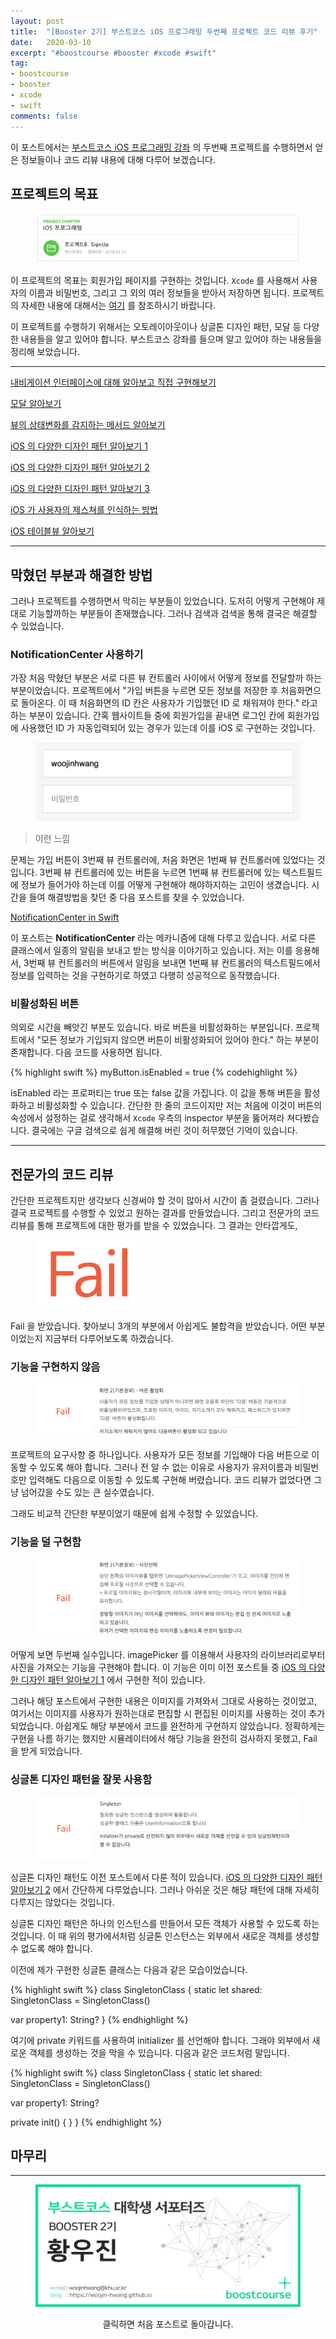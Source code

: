 ```yaml
---
layout: post
title:  "[Booster 2기] 부스트코스 iOS 프로그래밍 두번째 프로젝트 코드 리뷰 후기"
date:   2020-03-10
excerpt: "#boostcourse #booster #xcode #swift"
tag:
- boostcourse
- booster
- xcode
- swift
comments: false
---
```


이 포스트에서는 [부스트코스 iOS 프로그래밍 강좌](https://www.edwith.org/boostcourse-ios) 의 두번째 프로젝트를 수행하면서 얻은 정보들이나 코드 리뷰 내용에 대해 다루어 보겠습니다.

## 프로젝트의 목표

<figure>
  <a href="https://raw.githubusercontent.com/woojin-hwang/woojin-hwang.github.io/master/_posts/img/boostcourse/iosReview1.png"><img src="https://raw.githubusercontent.com/woojin-hwang/woojin-hwang.github.io/master/_posts/img/boostcourse/iosReview1.png"></a>
</figure>

이 프로젝트의 목표는 회원가입 페이지를 구현하는 것입니다. `Xcode` 를 사용해서 사용자의 이름과 비밀번호, 그리고 그 외의 여러 정보들을 받아서 저장하면 됩니다. 프로젝트의 자세한 내용에 대해서는 [여기](https://www.edwith.org/boostcourse-ios/joinLectures/12971) 를 참조하시기 바랍니다.

이 프로젝트를 수행하기 위해서는 오토레이아웃이나 싱글톤 디자인 패턴, 모달 등 다양한 내용들을 알고 있어야 합니다. 부스트코스 강좌를 들으며 알고 있어야 하는 내용들을 정리해 보았습니다.

---

[내비게이션 인터페이스에 대해 알아보고 직접 구현해보기](https://woojin-hwang.github.io/navigation-interface/)

[모달 알아보기](https://woojin-hwang.github.io/modal/)

[뷰의 상태변화를 감지하는 메서드 알아보기](https://woojin-hwang.github.io/view-behavior/)

[iOS 의 다양한 디자인 패턴 알아보기 1](https://woojin-hwang.github.io/ios-pattern1/)

[iOS 의 다양한 디자인 패턴 알아보기 2](https://woojin-hwang.github.io/ios-pattern2/)

[iOS 의 다양한 디자인 패턴 알아보기 3](https://woojin-hwang.github.io/ios-pattern3/)

[iOS 가 사용자의 제스쳐를 인식하는 방법](https://woojin-hwang.github.io/gesture/)

[iOS 테이블뷰 알아보기](https://woojin-hwang.github.io/table-view/)

---

## 막혔던 부분과 해결한 방법

그러나 프로젝트를 수행하면서 막히는 부분들이 있었습니다. 도저히 어떻게 구현해야 제대로 기능할까하는 부분들이 존재했습니다. 그러나 검색과 검색을 통해 결국은 해결할 수 있었습니다.

### NotificationCenter 사용하기

가장 처음 막혔던 부분은 서로 다른 뷰 컨트롤러 사이에서 어떻게 정보를 전달할까 하는 부분이었습니다. 프로젝트에서 "가입 버튼을 누르면 모든 정보를 저장한 후 처음화면으로 돌아온다. 이 때 처음화면의 ID 칸은 사용자가 기입했던 ID 로 채워져야 한다." 라고 하는 부분이 있습니다. 간혹 웹사이트들 중에 회원가입을 끝내면 로그인 칸에 회원가입에 사용했던 ID 가 자동입력되어 있는 경우가 있는데 이를 iOS 로 구현하는 것입니다.

<figure>
  <a href="https://raw.githubusercontent.com/woojin-hwang/woojin-hwang.github.io/master/_posts/img/boostcourse/iosReview2.png"><img src="https://raw.githubusercontent.com/woojin-hwang/woojin-hwang.github.io/master/_posts/img/boostcourse/iosReview2.png"></a>
</figure>

> 이런 느낌

문제는 가입 버튼이 3번째 뷰 컨트롤러에, 처음 화면은 1번째 뷰 컨트롤러에 있었다는 것입니다. 3번째 뷰 컨트롤러에 있는 버튼을 누르면 1번째 뷰 컨트롤러에 있는 텍스트필드에 정보가 들어가야 하는데 이를 어떻게 구현해야 해야하지하는 고민이 생겼습니다. 시간을 들여 해결방법을 찾던 중 다음 포스트를 찾을 수 있었습니다.

[NotificationCenter in Swift](https://medium.com/@nimjea/notificationcenter-in-swift-104b31f59772)

이 포스트는 **NotificationCenter** 라는 메카니즘에 대해 다루고 있습니다. 서로 다른 클래스에서 일종의 알림을 보내고 받는 방식을 이야기하고 있습니다. 저는 이를 응용해서, 3번째 뷰 컨트롤러의 버튼에서 알림을 보내면 1번째 뷰 컨트롤러의 텍스트필드에서 정보를 입력하는 것을 구현하기로 하였고 다행히 성공적으로 동작했습니다.

### 비활성화된 버튼

의외로 시간을 빼앗긴 부분도 있습니다. 바로 버튼을 비활성화하는 부분입니다. 프로젝트에서 "모든 정보가 기입되지 않으면 버튼이 비활성화되어 있어야 한다." 하는 부분이 존재합니다. 다음 코드를 사용하면 됩니다.

{% highlight swift %}
myButton.isEnabled = true
{% codehighlight %}

isEnabled 라는 프로퍼티는 true 또는 false 값을 가집니다. 이 값을 통해 버튼을 활성화하고 비활성화할 수 있습니다. 간단한 한 줄의 코드이지만 저는 처음에 이것이 버튼의 속성에서 설정하는 걸로 생각해서 `Xcode` 우측의 inspector 부분을 뚫어져라 쳐다봤습니다. 결국에는 구글 검색으로 쉽게 해결해 버린 것이 허무했던 기억이 있습니다.

---

## 전문가의 코드 리뷰

간단한 프로젝트지만 생각보다 신경써야 할 것이 많아서 시간이 좀 걸렸습니다. 그러나 결국 프로젝트를 수행할 수 있었고 원하는 결과를 만들었습니다. 그리고 전문가의 코드 리뷰를 통해 프로젝트에 대한 평가를 받을 수 있었습니다. 그 결과는 안타깝게도,

<figure>
  <a href="https://raw.githubusercontent.com/woojin-hwang/woojin-hwang.github.io/master/_posts/img/boostcourse/iosReview22.png"><img src="https://raw.githubusercontent.com/woojin-hwang/woojin-hwang.github.io/master/_posts/img/boostcourse/iosReview22.png"></a>
</figure>

Fail 을 받았습니다. 찾아보니 3개의 부분에서 아쉽게도 불합격을 받았습니다. 어떤 부분이었는지 지금부터 다루어보도록 하겠습니다.

### 기능을 구현하지 않음

<figure>
  <a href="https://raw.githubusercontent.com/woojin-hwang/woojin-hwang.github.io/master/_posts/img/boostcourse/iosReview3.png"><img src="https://raw.githubusercontent.com/woojin-hwang/woojin-hwang.github.io/master/_posts/img/boostcourse/iosReview3.png"></a>
</figure>

프로젝트의 요구사항 중 하나입니다. 사용자가 모든 정보를 기입해야 다음 버튼으로 이동할 수 있도록 해야 합니다. 그러나 전 알 수 없는 이유로 사용자가 유저이름과 비밀번호만 입력해도 다음으로 이동할 수 있도록 구현해 버렸습니다. 코드 리뷰가 없었다면 그냥 넘어갔을 수도 있는 큰 실수였습니다.

그래도 비교적 간단한 부분이었기 때문에 쉽게 수정할 수 있었습니다.

### 기능을 덜 구현함

<figure>
  <a href="https://raw.githubusercontent.com/woojin-hwang/woojin-hwang.github.io/master/_posts/img/boostcourse/iosReview4.png"><img src="https://raw.githubusercontent.com/woojin-hwang/woojin-hwang.github.io/master/_posts/img/boostcourse/iosReview4.png"></a>
</figure>

어떻게 보면 두번째 실수입니다. imagePicker 를 이용해서 사용자의 라이브러리로부터 사진을 가져오는 기능을 구현해야 합니다. 이 기능은 이미 이전 포스트들 중 [iOS 의 다양한 디자인 패턴 알아보기 1](https://woojin-hwang.github.io/ios-pattern1/) 에서 구현한 적이 있습니다.

그러나 해당 포스트에서 구현한 내용은 이미지를 가져와서 그대로 사용하는 것이었고, 여기서는 이미지를 사용자가 원하는대로 편집할 시 편집된 이미지를 사용하는 것이 추가되었습니다. 아쉽게도 해당 부분에서 코드를 완전하게 구현하지 않았습니다. 정확하게는 구현을 나름 하기는 했지만 시뮬레이터에서 해당 기능을 완전히 검사하지 못했고, Fail 을 받게 되었습니다.

### 싱글톤 디자인 패턴을 잘못 사용함

<figure>
  <a href="https://raw.githubusercontent.com/woojin-hwang/woojin-hwang.github.io/master/_posts/img/boostcourse/iosReview5.png"><img src="https://raw.githubusercontent.com/woojin-hwang/woojin-hwang.github.io/master/_posts/img/boostcourse/iosReview5.png"></a>
</figure>

싱글톤 디자인 패턴도 이전 포스트에서 다룬 적이 있습니다. [iOS 의 다양한 디자인 패턴 알아보기 2](https://woojin-hwang.github.io/ios-pattern2/) 에서 간단하게 다루었습니다. 그러나 아쉬운 것은 해당 패턴에 대해 자세히 다루지는 않았다는 것입니다.

싱글톤 디자인 패턴은 하나의 인스턴스를 만들어서 모든 객체가 사용할 수 있도록 하는 것입니다. 이 때 위의 평가에서처럼 싱글톤 인스턴스는 외부에서 새로운 객체를 생성할 수 없도록 해야 합니다.

이전에 제가 구현한 싱글톤 클래스는 다음과 같은 모습이었습니다.

{% highlight swift %}
class SingletonClass {
  static let shared: SingletonClass = SingletonClass()

  var property1: String?
}
{% endhighlight %}

여기에 private 키워드를 사용하여 initializer 를 선언해야 합니다. 그래야 외부에서 새로운 객체를 생성하는 것을 막을 수 있습니다. 다음과 같은 코드처럼 말입니다.

{% highlight swift %}
class SingletonClass {
  static let shared: SingletonClass = SingletonClass()

  var property1: String?

  private init() { }
}
{% endhighlight %}

## 마무리



---

<figure>
  <a href="https://woojin-hwang.github.io/boostcourse-ios/"><img src="https://raw.githubusercontent.com/woojin-hwang/woojin-hwang.github.io/master/_posts/img/boostcourse/tag.jpg"></a>
</figure>
<center>클릭하면 처음 포스트로 돌아갑니다.</center>